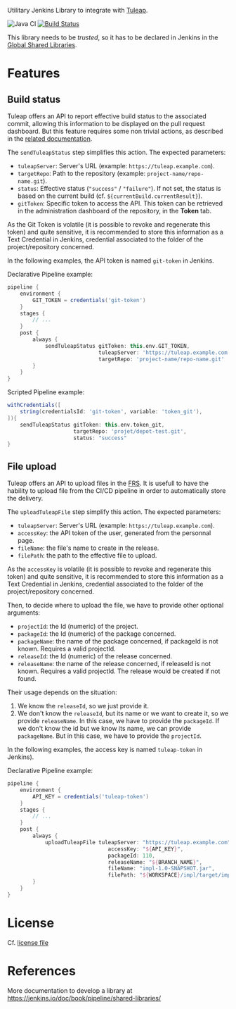 Utilitary Jenkins Library to integrate with [Tuleap](https://www.tuleap.org/).

![Java CI](https://github.com/CS-SI/tuleap-jenkins-lib/workflows/Java%20CI/badge.svg)
[![Build Status](https://travis-ci.org/CS-SI/tuleap-jenkins-lib.svg?branch=master)](https://travis-ci.org/CS-SI/tuleap-jenkins-lib)

This library needs to be *trusted*, so it has to be declared in Jenkins in the [Global Shared Libraries](https://jenkins.io/doc/book/pipeline/shared-libraries/#global-shared-libraries).

# Features

## Build status

Tuleap offers an API to report effective build status to the associated commit, allowing this information to be displayed on the pull request dashboard.
But this feature requires some non trivial actions, as described in the [related documentation](https://docs.tuleap.org/user-guide/pullrequest.html#configure-jenkins-to-tuleap-feedback).

The `sendTuleapStatus` step simplifies this action.
The expected parameters:

* `tuleapServer`: Server's URL (example: `https://tuleap.example.com`).
* `targetRepo`: Path to the repository (example: `project-name/repo-name.git`).
* `status`: Effective status (`"success"` / `"failure"`). If not set, the status is based on the current build (cf. `${currentBuild.currentResult}`).
* `gitToken`: Specific token to access the API. This token can be retrieved in the administration dashboard of the repository, in the **Token** tab.

As the Git Token is volatile (it is possible to revoke and regenerate this token) and quite sensitive, it is recommended to store this information as a Text Credential in Jenkins, credential associated to the folder of the project/repository concerned.

In the following examples, the API token is named `git-token` in Jenkins.

Declarative Pipeline example:

```groovy
pipeline {
    environment {
        GIT_TOKEN = credentials('git-token')
    }
    stages {
        // ...
    }
    post {
        always {
            sendTuleapStatus gitToken: this.env.GIT_TOKEN,
                             tuleapServer: 'https://tuleap.example.com',
                             targetRepo: 'project-name/repo-name.git'
        }
    }
}

```

Scripted Pipeline example:

```groovy
withCredentials([
    string(credentialsId: 'git-token', variable: 'token_git'),
]){
    sendTuleapStatus gitToken: this.env.token_git,
                     targetRepo: 'projet/depot-test.git',
                     status: "success"
}
```

## File upload

Tuleap offers an API to upload files in the [FRS](https://docs.tuleap.org/user-guide/documents-and-files/frs.html).
It is usefull to have the hability to upload file from the CI/CD pipeline in order to automatically store the delivery.

The `uploadTuleapFile` step simplify this action.
The expected parameters:

* `tuleapServer`: Server's URL (example: `https://tuleap.example.com`).
* `accessKey`: the API token of the user, generated from the personnal page.
* `fileName`: the file's name to create in the release.
* `filePath`: the path to the effective file to upload.

As the `accessKey` is volatile (it is possible to revoke and regenerate this token) and quite sensitive, it is recommended to store this information as a Text Credential in Jenkins, credential associated to the folder of the project/repository concerned.

Then, to decide where to upload the file, we have to provide other optional arguments:

* `projectId`: the Id (numeric) of the project.
* `packageId`: the Id (numeric) of the package concerned.
* `packageName`: the name of the package concerned, if packageId is not known. Requires a valid projectId.
* `releaseId`: the Id (numeric) of the release concerned.
* `releaseName`: the name of the release concerned, if releaseId is not known. Requires a valid projectId. The release would be created if not found.

Their usage depends on the situation:

1. We know the `releaseId`, so we just provide it.
2. We don't know the `releaseId`, but its name or we want to create it, so we provide `releaseName`. In this case, we have to provide the `packageId`. If we don't know the id but we know its name, we can provide `packageName`. But in this case, we have to provide the `projectId`.

In the following examples, the access key is named `tuleap-token` in Jenkins).

Declarative Pipeline example:

```groovy
pipeline {
    environment {
        API_KEY = credentials('tuleap-token')
    }
    stages {
        // ...
    }
    post {
        always {
            uploadTuleapFile tuleapServer: "https://tuleap.example.com",
                                accessKey: "${API_KEY}",
                                packageId: 110,
                                releaseName: "${BRANCH_NAME}",
                                fileName: "impl-1.0-SNAPSHOT.jar",
                                filePath: "${WORKSPACE}/impl/target/impl-1.0-SNAPSHOT.jar"
        }
    }
}

```

# License

Cf. [license file](LICENSE.txt)

# References

More documentation to develop a library at <https://jenkins.io/doc/book/pipeline/shared-libraries/>
